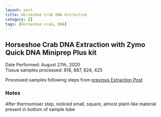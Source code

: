 ```yaml
---
layout: post
title: Horseshoe Crab DNA Extraction
category: []
tags: [Horseshoe crab, DNA]
---
```

## Horseshoe Crab DNA Extraction with Zymo Quick DNA Miniprep Plus kit
Date Performed: August 27th, 2020\
Tissue samples processed: 818, 887, 824, 425

Processed samples following steps from [previous Extraction Post](https://njameral.github.io/Ameral_Lab_Notebook/Horseshoe-Crab-DNA-Extraction/)

### Notes
After thermomixer step, noticed small, square, almost plant-like material present in bottom of sample tube
